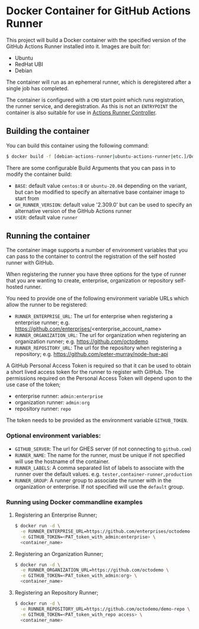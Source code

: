# Docker Container for GitHub Actions Runner

This project will build a Docker container with the specified version of the GitHub Actions Runner installed into it. Images are built for:

- Ubuntu
- RedHat UBI
- Debian

The container will run as an ephemeral runner, which is deregistered after a single job has completed.

The container is configured with a `CMD` start point which runs registration, the runner service, and deregistration. As this is not an `ENTRYPOINT` the container is also suitable for use in [Actions Runner Controller](https://github.com/actions/actions-runner-controller/tree/master).

## Building the container

You can build this container using the following command:

```bash
$ docker build -f [debian-actions-runner|ubuntu-actions-runner|etc.]/Dockerfile -t <container_tag> .
```

There are some configurable Build Arguments that you can pass in to modify the container build:

* `BASE`: default value `centos:8` or `ubuntu-20.04` depending on the variant, but can be modified to specify an alternative base container image to start from
* `GH_RUNNER_VERSION`: default value '2.309.0' but can be used to specify an alternative version of the GitHub Actions runner
* `USER`: default value `runner`

## Running the container

The container image supports a number of environment variables that you can pass to the container to control the registration of the self hosted runner with GitHub.

When registering the runner you have three options for the type of runner that you are wanting to create, enterprise, organization or repository self-hosted runner.

You need to provide one of the following environment variable URLs which allow the runner to be registered:

* `RUNNER_ENTERPRISE_URL`: The url for enterprise when registering a enterprise runner; e.g. https://github.com/enterprises/<enterprise_account_name>
* `RUNNER_ORGANIZATION_URL`: The url for organization when registering an organization runner; e.g. https://github.com/octodemo
* `RUNNER_REPOSITORY_URL`: The url for the repository when registering a repository; e.g. https://github.com/peter-murray/node-hue-api

A GitHub Personal Access Token is required so that it can be used to obtain a short lived access token for the runner to register with GitHub. The permissions required on the Personal Access Token will depend upon to the use case of the token;

* enterprise runner: `admin:enterprise`
* organization runner: `admin:org`
* repository runner: `repo`

The token needs to be provided as the environment variable `GITHUB_TOKEN`.

### Optional environment variables:

* `GITHUB_SERVER`: The url for GHES server (if not connecting to `github.com`)
* `RUNNER_NAME`: The name for the runner, must be unique if not specified will use the hostname of the container.
* `RUNNER_LABELS`: A comma separated list of labels to associate with the runner over the default values. e.g. `tester,container-runner,production`
* `RUNNER_GROUP`: A runner group to associate the runner with in the organization or enterprise. If not specified will use the `default` group.

### Running using Docker commandline examples

1. Registering an Enterprise Runner;

    ```bash
    $ docker run -d \
      -e RUNNER_ENTERPRISE_URL=https://github.com/enterprises/octodemo \
      -e GITHUB_TOKEN=<PAT_token_with_admin:enterprise> \
      <container_name>
    ```

1. Registering an Organization Runner;

    ```bash
    $ docker run -d \
      -e RUNNER_ORGANIZATION_URL=https://github.com/octodemo \
      -e GITHUB_TOKEN=<PAT_token_with_admin:org> \
      <container_name>
    ```

1. Registering an Repository Runner;

    ```bash
    $ docker run -d \
      -e RUNNER_REPOSITORY_URL=https://github.com/octodemo/demo-repo \
      -e GITHUB_TOKEN=<PAT_token_with_repo access> \
      <container_name>
    ```
